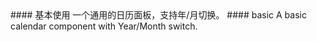 <cn>
#### 基本使用
一个通用的日历面板，支持年/月切换。
</cn>

<us>
#### basic
A basic calendar component with Year/Month switch.
</us>
